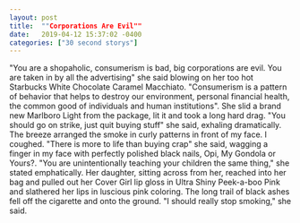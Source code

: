 ```yaml
---
layout: post
title:  ""Corporations Are Evil""
date:   2019-04-12 15:37:02 -0400
categories: ["30 second storys"]
---
```


"You are a shopaholic, consumerism is bad, big corporations are evil. You are taken in by all the advertising" she said blowing on her too hot Starbucks White Chocolate Caramel Macchiato. "Consumerism is a pattern of behavior that helps to destroy our environment, personal financial health, the common good of individuals and human institutions". She slid a brand new Marlboro Light from the package, lit it and took a long hard drag. "You should go on strike, just quit buying stuff" she said, exhaling dramatically. The breeze arranged the smoke in curly patterns in front of my face. I coughed. "There is more to life than buying crap" she said, wagging a finger in my face with perfectly polished  black nails, Opi, My Gondola or Yours?. "You are unintentionally teaching your children the same thing," she stated emphatically. Her daughter, sitting across from her, reached into her bag and pulled out her Cover Girl lip gloss in Ultra Shiny Peek-a-boo Pink and slathered her lips in luscious pink coloring. The long trail of black ashes fell off the cigarette and onto the ground. "I should really stop smoking," she said.
